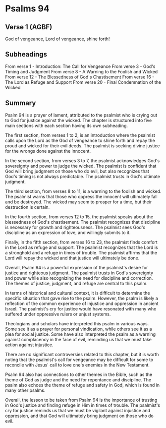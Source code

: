 # Psalms 94

## Verse 1 (AGBF)

God of vengeance, Lord of vengeance, shine forth!

## Subheadings

From verse 1 - Introduction: The Call for Vengeance
From verse 3 - God's Timing and Judgment
From verse 8 - A Warning to the Foolish and Wicked
From verse 12 - The Blessedness of God's Chastisement
From verse 16 - The Lord as Refuge and Support
From verse 20 - Final Condemnation of the Wicked

## Summary

Psalm 94 is a prayer of lament, attributed to the psalmist who is crying out to God for justice against the wicked. The chapter is structured into five main sections with each section having its own subheading.

The first section, from verses 1 to 2, is an introduction where the psalmist calls upon the Lord as the God of vengeance to shine forth and repay the proud and wicked for their evil deeds. The psalmist is seeking divine justice for the wrongs done against the innocent.

In the second section, from verses 3 to 7, the psalmist acknowledges God's sovereignty and power to judge the wicked. The psalmist is confident that God will bring judgment on those who do evil, but also recognizes that God's timing is not always predictable. The psalmist trusts in God's ultimate judgment.

The third section, from verses 8 to 11, is a warning to the foolish and wicked. The psalmist warns that those who oppress the innocent will ultimately fall and be destroyed. The wicked may seem to prosper for a time, but their destruction is certain.

In the fourth section, from verses 12 to 15, the psalmist speaks about the blessedness of God's chastisement. The psalmist recognizes that discipline is necessary for growth and righteousness. The psalmist sees God's discipline as an expression of love, and willingly submits to it.

Finally, in the fifth section, from verses 16 to 23, the psalmist finds comfort in the Lord as refuge and support. The psalmist recognizes that the Lord is a stronghold and a refuge in times of trouble. The psalmist affirms that the Lord will repay the wicked and that justice will ultimately be done.

Overall, Psalm 94 is a powerful expression of the psalmist's desire for justice and righteous judgment. The psalmist trusts in God's sovereignty and power while also recognizing the need for discipline and correction. The themes of justice, judgment, and refuge are central to this psalm.

In terms of historical and cultural context, it is difficult to determine the specific situation that gave rise to the psalm. However, the psalm is likely a reflection of the common experience of injustice and oppression in ancient Israel. The psalmist's cry for justice would have resonated with many who suffered under oppressive rulers or unjust systems.

Theologians and scholars have interpreted this psalm in various ways. Some see it as a prayer for personal vindication, while others see it as a plea for social justice. Some have also interpreted the psalm as a warning against complacency in the face of evil, reminding us that we must take action against injustice.

There are no significant controversies related to this chapter, but it is worth noting that the psalmist's call for vengeance may be difficult for some to reconcile with Jesus' call to love one's enemies in the New Testament.

Psalm 94 also has connections to other themes in the Bible, such as the theme of God as judge and the need for repentance and discipline. The psalm also echoes the theme of refuge and safety in God, which is found in many other psalms.

Overall, the lesson to be taken from Psalm 94 is the importance of trusting in God's justice and finding refuge in Him in times of trouble. The psalmist's cry for justice reminds us that we must be vigilant against injustice and oppression, and that God will ultimately bring judgment on those who do evil.